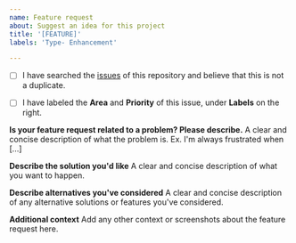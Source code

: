 ```yaml
---
name: Feature request
about: Suggest an idea for this project
title: '[FEATURE]'
labels: 'Type- Enhancement'

---
```


- [ ] I have searched the [issues](https://github.com/coatk1/playground/issues) of this repository and believe that this is not a duplicate.

- [ ] I have labeled the **Area** and **Priority** of this issue, under **Labels** on the right.

**Is your feature request related to a problem? Please describe.**
A clear and concise description of what the problem is. Ex. I'm always frustrated when [...]

**Describe the solution you'd like**
A clear and concise description of what you want to happen.

**Describe alternatives you've considered**
A clear and concise description of any alternative solutions or features you've considered.

**Additional context**
Add any other context or screenshots about the feature request here.
